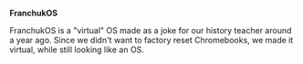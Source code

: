**FranchukOS**

FranchukOS is a "virtual" OS made as a joke for our history teacher around a year ago. 
Since we didn't want to factory reset Chromebooks, we made it virtual, while still looking like an OS.


